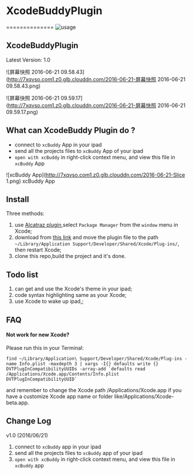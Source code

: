 # XcodeBuddyPlugin 
==============
![usage](http://7xqvso.com1.z0.glb.clouddn.com/2016-06-21-usage.png)

## XcodeBuddyPlugin

Latest Version: 1.0

![屏幕快照 2016-06-21 09.58.43](http://7xqvso.com1.z0.glb.clouddn.com/2016-06-21-屏幕快照 2016-06-21 09.58.43.png)

![屏幕快照 2016-06-21 09.59.17](http://7xqvso.com1.z0.glb.clouddn.com/2016-06-21-屏幕快照 2016-06-21 09.59.17.png)




## What can XcodeBuddy Plugin do ?

* connect to  `xcBuddy` App in your ipad
* send all the projects files to `xcBuddy` App of your ipad
* `open with xcBuddy` in right-click context menu, and view this file in `xcBuddy` App

![xcBuddy App](http://7xqvso.com1.z0.glb.clouddn.com/2016-06-21-Slice 1.png)
xcBuddy App

## Install
Three methods:
1. use [Alcatraz plugin](https://github.com/alcatraz/Alcatraz),select `Package Manager` from the `window` menu in Xcode;
2. download from [this link](https://github.com/uugo/XcodeBuddyPlugin/releases) and move the plugin file to the path
 `~/Library/Application Support/Developer/Shared/Xcode/Plug-ins/`,
then restart Xcode;
3. clone this repo,build the project and it's done.


## Todo list
1. can get and use the Xcode's theme in your ipad;
2. code syntax highlighting same as your Xcode;
3. use Xcode to wake up ipad,;

## FAQ

#### Not work for new Xcode?
Please run this in your Terminal:

```
find ~/Library/Application\ Support/Developer/Shared/Xcode/Plug-ins -name Info.plist -maxdepth 3 | xargs -I{} defaults write {} DVTPlugInCompatibilityUUIDs -array-add `defaults read /Applications/Xcode.app/Contents/Info.plist DVTPlugInCompatibilityUUID`
```
and remember to change the Xcode path /Applications/Xcode.app if you have a customize Xcode app name or folder like/Applications/Xcode-beta.app.

## Change Log

v1.0 (2016/06/21)

1. connect to  `xcBuddy` app in your ipad
2. send all the projects files to `xcBuddy` app of your ipad
3. `open with xcBuddy` in right-click context menu, and view this file in `xcBuddy` app


